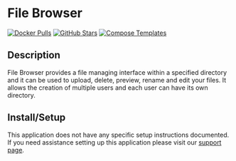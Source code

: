 # File Browser

[![Docker Pulls](https://img.shields.io/docker/pulls/filebrowser/filebrowser?style=flat-square&color=607D8B&label=docker%20pulls&logo=docker)](https://hub.docker.com/r/filebrowser/filebrowser)
[![GitHub Stars](https://img.shields.io/github/stars/filebrowser/filebrowser?style=flat-square&color=607D8B&label=github%20stars&logo=github)](https://github.com/filebrowser/filebrowser)
[![Compose Templates](https://img.shields.io/static/v1?style=flat-square&color=607D8B&label=compose&message=templates)](https://github.com/GhostWriters/DockSTARTer/tree/master/compose/.apps/filebrowser)

## Description

File Browser provides a file managing interface within a specified directory and
it can be used to upload, delete, preview, rename and edit your files. It allows
the creation of multiple users and each user can have its own directory.

## Install/Setup

This application does not have any specific setup instructions documented. If
you need assistance setting up this application please visit our
[support page](https://dockstarter.com/basics/support/).
